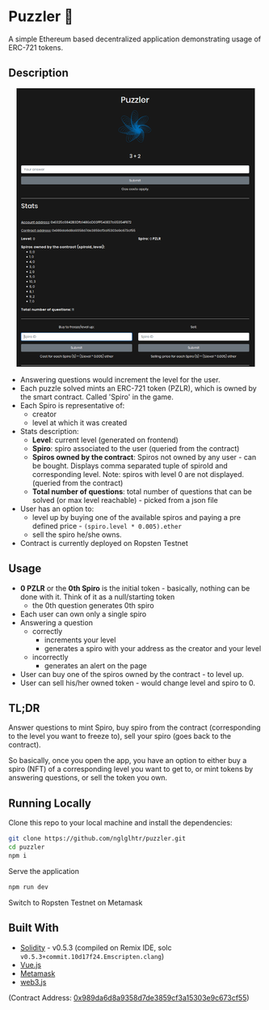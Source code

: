 # Puzzler :game_die:

A simple Ethereum based decentralized application demonstrating usage of ERC-721 tokens.

## Description

<!-- ![Puzzler](./puzzler.png) -->
<p align = center><img src="./puzzler.png" height="550" center></p>

- Answering questions would increment the level for the user.
- Each puzzle solved mints an ERC-721 token (PZLR), which is owned by the smart contract. Called 'Spiro' in the game.
- Each Spiro is representative of: 
  - creator 
  - level at which it was created
- Stats description: 
  - **Level**: current level (generated on frontend)
  - **Spiro**: spiro associated to the user (queried from the contract)
  - **Spiros owned by the contract**: Spiros not owned by any user - can be bought. Displays comma separated tuple of spiroId and corresponding level. Note: spiros with level 0 are not displayed. (queried from the contract)
  - **Total number of questions**: total number of questions that can be solved (or max level reachable) - picked from a json file
- User has an option to:
  - level up by buying one of the available spiros and paying a pre defined price - `(spiro.level * 0.005).ether`
  - sell the spiro he/she owns.
- Contract is currently deployed on Ropsten Testnet

## Usage

- **0 PZLR** or the **0th Spiro** is the initial token - basically, nothing can be done with it. Think of it as a null/starting token
  - the 0th question generates 0th spiro
- Each user can own only a single spiro
- Answering a question 
  - correctly
    - increments your level
    - generates a spiro with your address as the creator and your level
  - incorrectly
    - generates an alert on the page
- User can buy one of the spiros owned by the contract - to level up.
- User can sell his/her owned token - would change level and spiro to 0.

## TL;DR

Answer questions to mint Spiro, buy spiro from the contract (corresponding to the level you want to freeze to), sell your spiro (goes back to the contract). 

So basically, once you open the app, you have an option to either buy a spiro (NFT) of a corresponding level you want to get to, or mint tokens by answering questions, or sell the token you own. 

## Running Locally

Clone this repo to your local machine and install the dependencies:

```bash
git clone https://github.com/nglglhtr/puzzler.git
cd puzzler
npm i
```
Serve the application

```bash
npm run dev
```
Switch to Ropsten Testnet on Metamask

## Built With

* [Solidity](https://solidity.readthedocs.io/en/v0.5.3/) - v0.5.3 (compiled on Remix IDE, solc `v0.5.3+commit.10d17f24.Emscripten.clang`)
* [Vue.js](https://vuejs.org/) 
* [Metamask](https://metamask.io/)
* [web3.js](https://github.com/ethereum/web3.js/)


(Contract Address: [0x989da6d8a9358d7de3859cf3a15303e9c673cf55](https://ropsten.etherscan.io/token/0x989da6d8a9358d7de3859cf3a15303e9c673cf55))